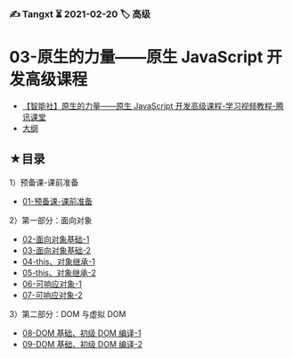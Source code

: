 ### ✍️ Tangxt ⏳ 2021-02-20 🏷️ 高级

# 03-原生的力量——原生 JavaScript 开发高级课程

- [【智能社】原生的力量——原生 JavaScript 开发高级课程-学习视频教程-腾讯课堂](https://ke.qq.com/course/431292)
- [大纲](./syllabus.md)

## ★目录

1）预备课-课前准备

- [01-预备课-课前准备](./01.md)

2）第一部分：面向对象

- [02-面向对象基础-1](./02.md)
- [03-面向对象基础-2](./03.md)
- [04-this、对象继承-1](./04.md)
- [05-this、对象继承-2](./05.md)
- [06-可响应对象-1](./06.md)
- [07-可响应对象-2](./07.md)

3）第二部分：DOM 与虚拟 DOM

- [08-DOM 基础、初级 DOM 编译-1](./08.md)
- [09-DOM 基础、初级 DOM 编译-2](./09.md)
